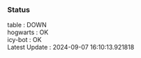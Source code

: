 ### Status


table : DOWN  
hogwarts : OK  
icy-bot : OK  
Latest Update : 2024-09-07 16:10:13.921818
